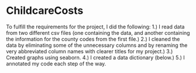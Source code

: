 # ChildcareCosts



To fulfill the requirements for the project, I did the following:
1.) I read data from two different csv files (one containing the data, and another containing the information for the county codes from the first file.)
2.) I cleaned the data by eliminating some of the unnecessary columns and by renaming the very abbreviated column names with clearer titles for my project.)
3.) Created graphs using seaborn. 
4.) I created a data dictionary (below.)
5.) I annotated my code each step of the way.
